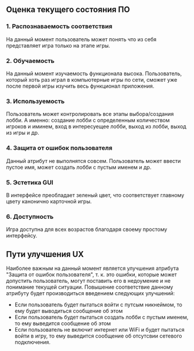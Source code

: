 ## Оценка текущего состояния ПО

### 1. Распознаваемость соответствия

На данный момент пользователь может понять что из себя представляет игра только на этапе игры.

### 2. Обучаемость

На данный момент изучаемость функционала высока. Пользователь, который хоть раз играл в компьютерные игры по сети, сможет уже после первой игры изучить весь функционал приложения.

### 3. Используемость

Пользователь может контролировать все этапы выбора/создания лобби. А именно: создание лобби с определенным количеством игроков и иминем, вход в интересуещее лобби, выход из лобби, выход из игры и др.

### 4. Защита от ошибок пользователя

Данный атрибут не выполнятся совсем. Пользователь может ввести пустое имя, может создать лобби с пустым именем и др.

### 5. Эстетика GUI

В интерфейсе преобладает зеленый цвет, что соответствует главному цвету канонично карточной игры. 

### 6. Доступность

Игра доступна для всех возрастов благодаря своему простому интерфейсу.

## Пути улучшения UX

Наиболее важным на данный момент является улучшения атрибута "Защита от ошибок пользователя", т. к. это ошибки, которые может допустить пользователь, могут поставить его в недоумение и не понимание текущей ситуации. Повышение соответствие данному атрибуту будет производиться введением следующих улучшений:

- Если пользователь будет пытаться войти с путсым никнеймом, то ему будет выводиться сообщение об этом
- Если пользователь будет пытаться создать лобби с пустым именем, то ему выведится сообщение об этом
- Если пользователь не включит интернет или WiFi и будет пытаться войти в игру, то ему выведится сообщение об отсутсвии сетевого подключения.

